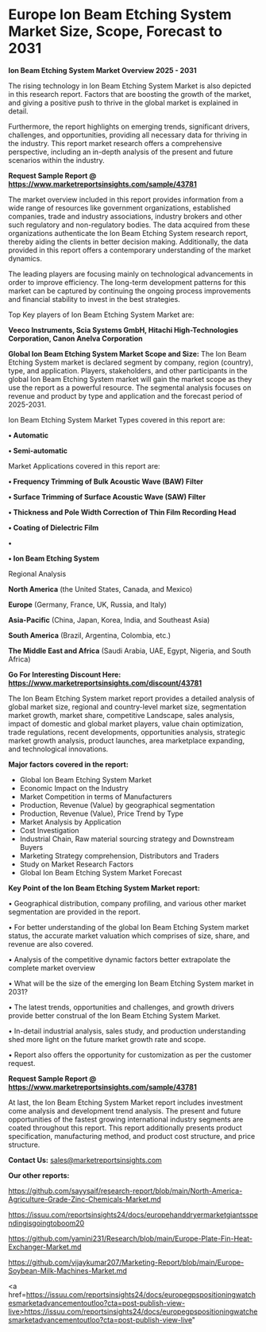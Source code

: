 # Europe Ion Beam Etching System Market Size, Scope, Forecast to 2031

<Strong> Ion Beam Etching System Market Overview 2025 - 2031</strong>

The rising technology in Ion Beam Etching System Market is also depicted in this research report. Factors that are boosting the growth of the market, and giving a positive push to thrive in the global market is explained in detail.

Furthermore, the report highlights on emerging trends, significant drivers, challenges, and opportunities, providing all necessary data for thriving in the industry. This report market research offers a comprehensive perspective, including an in-depth analysis of the present and future scenarios within the industry.

<strong>Request Sample Report @ <a href=https://www.marketreportsinsights.com/sample/43781>https://www.marketreportsinsights.com/sample/43781</a></strong>

The market overview included in this report provides information from a wide range of resources like government organizations, established companies, trade and industry associations, industry brokers and other such regulatory and non-regulatory bodies. The data acquired from these organizations authenticate the Ion Beam Etching System research report, thereby aiding the clients in better decision making. Additionally, the data provided in this report offers a contemporary understanding of the market dynamics.

The leading players are focusing mainly on technological advancements in order to improve efficiency. The long-term development patterns for this market can be captured by continuing the ongoing process improvements and financial stability to invest in the best strategies.

Top Key players of Ion Beam Etching System Market are:

<strong>Veeco Instruments, Scia Systems GmbH, Hitachi High-Technologies Corporation, Canon Anelva Corporation</strong>

<strong><b>Global Ion Beam Etching System Market Scope and Size:</b></strong>
The Ion Beam Etching System market is declared segment by company, region (country), type, and application. Players, stakeholders, and other participants in the global Ion Beam Etching System market will gain the market scope as they use the report as a powerful resource. The segmental analysis focuses on revenue and product by type and application and the forecast period of 2025-2031.

Ion Beam Etching System Market Types covered in this report are:

<strong>•  Automatic

•  Semi-automatic</strong>

Market Applications covered in this report are:

<strong>•  Frequency Trimming of Bulk Acoustic Wave (BAW) Filter

•  Surface Trimming of Surface Acoustic Wave (SAW) Filter

•  Thickness and Pole Width Correction of Thin Film Recording Head

•  Coating of Dielectric Film

•  

•  Ion Beam Etching System</strong> 

Regional Analysis

<strong>North America</strong> (the United States, Canada, and Mexico)

<strong>Europe</strong> (Germany, France, UK, Russia, and Italy)

<strong>Asia-Pacific</strong> (China, Japan, Korea, India, and Southeast Asia)

<strong>South America</strong> (Brazil, Argentina, Colombia, etc.)

<strong>The Middle East and Africa</strong> (Saudi Arabia, UAE, Egypt, Nigeria, and South Africa)

<strong>Go For Interesting Discount Here: <a href=https://www.marketreportsinsights.com/discount/43781>https://www.marketreportsinsights.com/discount/43781</a></strong>

The Ion Beam Etching System market report provides a detailed analysis of global market size, regional and country-level market size, segmentation market growth, market share, competitive Landscape, sales analysis, impact of domestic and global market players, value chain optimization, trade regulations, recent developments, opportunities analysis, strategic market growth analysis, product launches, area marketplace expanding, and technological innovations.

<strong><b>Major factors covered in the report:</b></strong>
<ul>
  <li>Global Ion Beam Etching System Market </li>
  <li>Economic Impact on the Industry</li>
  <li>Market Competition in terms of Manufacturers</li>
  <li>Production, Revenue (Value) by geographical segmentation</li>
  <li>Production, Revenue (Value), Price Trend by Type</li>
  <li>Market Analysis by Application</li>
  <li>Cost Investigation</li>
  <li>Industrial Chain, Raw material sourcing strategy and Downstream Buyers</li>
  <li>Marketing Strategy comprehension, Distributors and Traders</li>
  <li>Study on Market Research Factors</li>
  <li>Global Ion Beam Etching System Market Forecast</li>
</ul>

<strong><b>Key Point of the Ion Beam Etching System Market report:</b></strong>

• Geographical distribution, company profiling, and various other market segmentation are provided in the report.

• For better understanding of the global Ion Beam Etching System market status, the accurate market valuation which comprises of size, share, and revenue are also covered.

• Analysis of the competitive dynamic factors better extrapolate the complete market overview

• What will be the size of the emerging Ion Beam Etching System market in 2031?

• The latest trends, opportunities and challenges, and growth drivers provide better construal of the Ion Beam Etching System Market.

• In-detail industrial analysis, sales study, and production understanding shed more light on the future market growth rate and scope.

• Report also offers the opportunity for customization as per the customer request.

<strong>Request Sample Report @ <a href=https://www.marketreportsinsights.com/sample/43781>https://www.marketreportsinsights.com/sample/43781</a></strong>

At last, the Ion Beam Etching System Market report includes investment come analysis and development trend analysis. The present and future opportunities of the fastest growing international industry segments are coated throughout this report. This report additionally presents product specification, manufacturing method, and product cost structure, and price structure.

<strong>Contact Us:</strong>
sales@marketreportsinsights.com

<strong>Our other reports:</strong>

<a href=https://github.com/sayysaif/research-report/blob/main/North-America-Agriculture-Grade-Zinc-Chemicals-Market.md>https://github.com/sayysaif/research-report/blob/main/North-America-Agriculture-Grade-Zinc-Chemicals-Market.md</a>

<a href=https://issuu.com/reportsinsights24/docs/europehanddryermarketgiantsspendingisgoingtoboom20>https://issuu.com/reportsinsights24/docs/europehanddryermarketgiantsspendingisgoingtoboom20</a>

<a href=https://github.com/yamini231/Research/blob/main/Europe-Plate-Fin-Heat-Exchanger-Market.md>https://github.com/yamini231/Research/blob/main/Europe-Plate-Fin-Heat-Exchanger-Market.md</a>

<a href=https://github.com/vijaykumar207/Marketing-Report/blob/main/Europe-Soybean-Milk-Machines-Market.md>https://github.com/vijaykumar207/Marketing-Report/blob/main/Europe-Soybean-Milk-Machines-Market.md</a>

<a href=https://issuu.com/reportsinsights24/docs/europegpspositioningwatchesmarketadvancementoutloo?cta=post-publish-view-live>https://issuu.com/reportsinsights24/docs/europegpspositioningwatchesmarketadvancementoutloo?cta=post-publish-view-live</a>"
